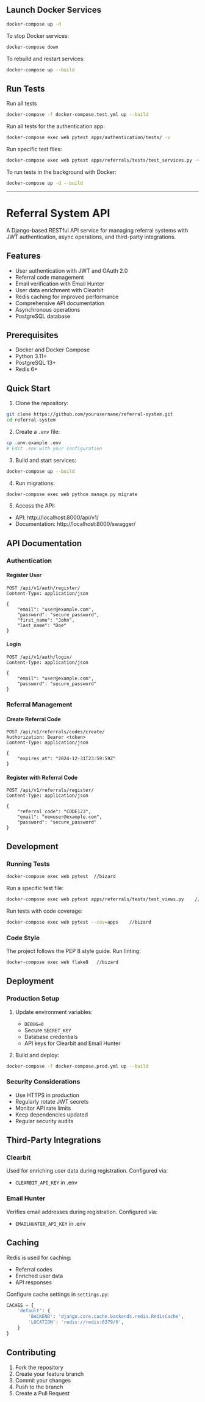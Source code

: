 ## Launch Docker Services

```bash
docker-compose up -d
```

To stop Docker services:
```bash
docker-compose down
```

To rebuild and restart services:
```bash
docker-compose up --build
```

## Run Tests

Run all tests
```bash
docker-compose -f docker-compose.test.yml up --build
```

Run all tests for the authentication app:
```bash
docker-compose exec web pytest apps/authentication/tests/ -v
```

Run specific test files:
```bash
docker-compose exec web pytest apps/referrals/tests/test_services.py -v
```

To run tests in the background with Docker:
```bash
docker-compose up -d --build
```

---


# Referral System API

A Django-based RESTful API service for managing referral systems with JWT authentication, async operations, and third-party integrations.

## Features

- User authentication with JWT and OAuth 2.0
- Referral code management
- Email verification with Email Hunter
- User data enrichment with Clearbit
- Redis caching for improved performance
- Comprehensive API documentation
- Asynchronous operations
- PostgreSQL database

## Prerequisites

- Docker and Docker Compose
- Python 3.11+
- PostgreSQL 13+
- Redis 6+

## Quick Start

1. Clone the repository:
```bash
git clone https://github.com/yourusername/referral-system.git
cd referral-system
```

2. Create a `.env` file:
```bash
cp .env.example .env
# Edit .env with your configuration
```

3. Build and start services:
```bash
docker-compose up --build
```

4. Run migrations:
```bash
docker-compose exec web python manage.py migrate
```

5. Access the API:
- API: http://localhost:8000/api/v1/
- Documentation: http://localhost:8000/swagger/

## API Documentation

### Authentication

#### Register User
```http
POST /api/v1/auth/register/
Content-Type: application/json

{
    "email": "user@example.com",
    "password": "secure_password",
    "first_name": "John",
    "last_name": "Doe"
}
```

#### Login
```http
POST /api/v1/auth/login/
Content-Type: application/json

{
    "email": "user@example.com",
    "password": "secure_password"
}
```

### Referral Management

#### Create Referral Code
```http
POST /api/v1/referrals/codes/create/
Authorization: Bearer <token>
Content-Type: application/json

{
    "expires_at": "2024-12-31T23:59:59Z"
}
```

#### Register with Referral Code
```http
POST /api/v1/referrals/register/
Content-Type: application/json

{
    "referral_code": "CODE123",
    "email": "newuser@example.com",
    "password": "secure_password"
}
```

## Development

### Running Tests
```bash
docker-compose exec web pytest  //bizard
```

Run a specific test file:
```bash
docker-compose exec web pytest apps/referrals/tests/test_views.py    //bizard
```

Run tests with code coverage:
```bash
docker-compose exec web pytest --cov=apps    //bizard
```

### Code Style
The project follows the PEP 8 style guide. Run linting:
```bash
docker-compose exec web flake8   //bizard
```

## Deployment

### Production Setup
1. Update environment variables:
   - `DEBUG=0`
   - Secure `SECRET_KEY`
   - Database credentials
   - API keys for Clearbit and Email Hunter

2. Build and deploy:
```bash
docker-compose -f docker-compose.prod.yml up --build
```

### Security Considerations
- Use HTTPS in production
- Regularly rotate JWT secrets
- Monitor API rate limits
- Keep dependencies updated
- Regular security audits

## Third-Party Integrations

### Clearbit
Used for enriching user data during registration.
Configured via:
- `CLEARBIT_API_KEY` in .env

### Email Hunter
Verifies email addresses during registration.
Configured via:
- `EMAILHUNTER_API_KEY` in .env

## Caching

Redis is used for caching:
- Referral codes
- Enriched user data
- API responses

Configure cache settings in `settings.py`:
```python
CACHES = {
    'default': {
        'BACKEND': 'django.core.cache.backends.redis.RedisCache',
        'LOCATION': 'redis://redis:6379/0',
    }
}
```

## Contributing

1. Fork the repository
2. Create your feature branch
3. Commit your changes
4. Push to the branch
5. Create a Pull Request




